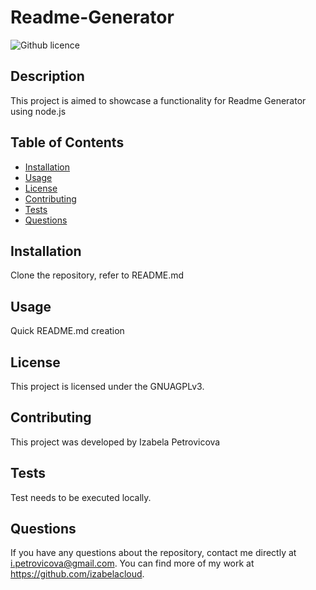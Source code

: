 # Readme-Generator
  ![Github licence](http://img.shields.io/badge/license-GNUAGPLv3-blue.svg)


  ## Description

  This project is aimed to showcase a functionality for Readme Generator using node.js

  ## Table of Contents

  * [Installation](#installation)
  * [Usage](#usage)
  * [License](#license)
  * [Contributing](#contributing)
  * [Tests](#tests)
  * [Questions](#questions)


  ## Installation 

  Clone the repository, refer to README.md

  ## Usage

  Quick README.md creation
   
  ## License

  This project is licensed under the GNUAGPLv3.

  ## Contributing

  This project was developed by Izabela Petrovicova

  ## Tests

  Test needs to be executed locally.

  ## Questions

  If you have any questions about the repository, contact me directly at i.petrovicova@gmail.com. You can find more of my work at https://github.com/izabelacloud.

